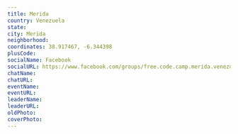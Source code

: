 ```yaml
---
title: Merida
country: Venezuela
state: 
city: Merida
neighborhood: 
coordinates: 38.917467, -6.344398
plusCode:
socialName: Facebook
socialURL: https://www.facebook.com/groups/free.code.camp.merida.venezuela
chatName:
chatURL:
eventName:
eventURL:
leaderName:
leaderURL:
oldPhoto: 
coverPhoto:
---
```

